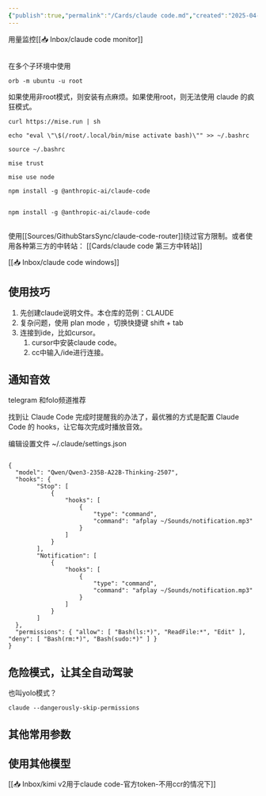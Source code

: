 ```yaml
---
{"publish":true,"permalink":"/Cards/claude code.md","created":"2025-04-17","modified":"2025-08-02","tags":["powershell命令","linux命令"],"cssclasses":""}
---
```



用量监控[[📥 Inbox/claude code monitor]]
##

在多个子环境中使用

```
orb -m ubuntu -u root
```

如果使用非root模式，则安装有点麻烦。如果使用root，则无法使用 claude 的疯狂模式。

```
curl https://mise.run | sh

echo "eval \"\$(/root/.local/bin/mise activate bash)\"" >> ~/.bashrc

source ~/.bashrc

mise trust

mise use node

npm install -g @anthropic-ai/claude-code
```

##

```
npm install -g @anthropic-ai/claude-code
```

##

使用[[Sources/GithubStarsSync/claude-code-router]]绕过官方限制。或者使用各种第三方的中转站： [[Cards/claude code 第三方中转站]]

[[📥 Inbox/claude code windows]]

## 使用技巧

1. 先创建claude说明文件。本仓库的范例：CLAUDE
2. 复杂问题，使用 plan mode ，切换快捷键 shift + tab
3. 连接到ide，比如cursor。
	1. cursor中安装claude code。
	2. cc中输入/ide进行连接。

## 通知音效

telegram 和folo频道推荐

找到让 Claude Code 完成时提醒我的办法了，最优雅的方式是配置 Claude Code 的 hooks，让它每次完成时播放音效。

编辑设置文件 ~/.claude/settings.json

```

{
  "model": "Qwen/Qwen3-235B-A22B-Thinking-2507",
  "hooks": {
        "Stop": [
            {
                "hooks": [
                    {
                        "type": "command",
                        "command": "afplay ~/Sounds/notification.mp3"
                    }
                ]
            }
        ],
        "Notification": [
            {
                "hooks": [
                    {
                        "type": "command",
                        "command": "afplay ~/Sounds/notification.mp3"
                    }
                ]
            }
        ]
  },
  "permissions": { "allow": [ "Bash(ls:*)", "ReadFile:*", "Edit" ], "deny": [ "Bash(rm:*)", "Bash(sudo:*)" ] }
}

```

## 危险模式，让其全自动驾驶

也叫yolo模式？

```
claude --dangerously-skip-permissions
```

## 其他常用参数

## 使用其他模型

[[📥 Inbox/kimi v2用于claude code-官方token-不用ccr的情况下]]

